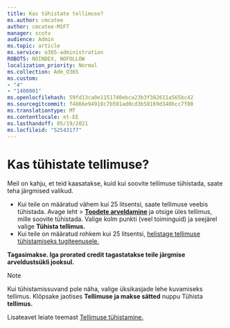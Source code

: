 ```yaml
---
title: Kas tühistate tellimuse?
ms.author: cmcatee
author: cmcatee-MSFT
manager: scotv
audience: Admin
ms.topic: article
ms.service: o365-administration
ROBOTS: NOINDEX, NOFOLLOW
localization_priority: Normal
ms.collection: Adm_O365
ms.custom:
- "4"
- "1400001"
ms.openlocfilehash: 59fd13ca0e1151740ebca23b3f382611a565bc42
ms.sourcegitcommit: f4866e94918c7b591ad0cd3b58169d340bcc7f00
ms.translationtype: MT
ms.contentlocale: et-EE
ms.lasthandoff: 05/19/2021
ms.locfileid: "52543177"
---
```

# <a name="canceling-your-subscription"></a>Kas tühistate tellimuse?

Meil on kahju, et teid kaasatakse, kuid kui soovite tellimuse tühistada, saate teha järgmised valikud.
  
- Kui teile on määratud vähem kui 25 litsentsi, saate tellimuse veebis tühistada. Avage leht  \> **[Toodete arveldamine](https://go.microsoft.com/fwlink/p/?linkid=842054)** ja otsige üles tellimus, mille soovite tühistada. Valige kolm punkti (veel toiminguid) ja seejärel valige **Tühista tellimus.**
- Kui teile on määratud rohkem kui 25 litsentsi, [helistage tellimuse tühistamiseks tugiteenusele.](https://go.microsoft.com/fwlink/p/?linkid=518322)
  
**Tagasimakse. Iga prorated credit tagastatakse teile järgmise arveldustsükli jooksul.**

> [!NOTE]
> Kui tühistamissuvand pole näha, valige üksikasjade lehe kuvamiseks tellimus. Klõpsake jaotises **Tellimuse ja makse sätted** nuppu Tühista **tellimus.**

Lisateavet leiate teemast [Tellimuse tühistamine.](/microsoft-365/commerce/subscriptions/cancel-your-subscription)
